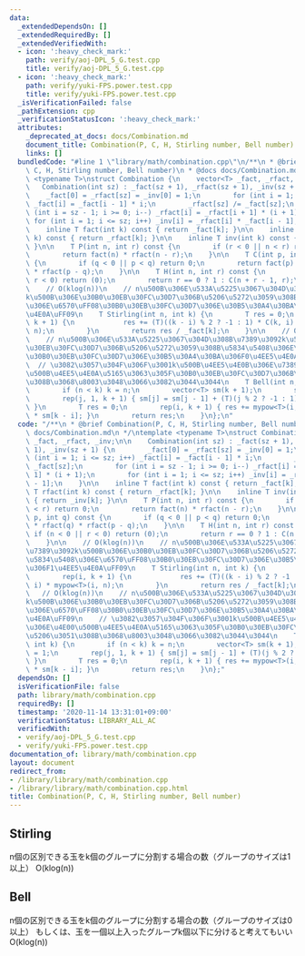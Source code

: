 ```yaml
---
data:
  _extendedDependsOn: []
  _extendedRequiredBy: []
  _extendedVerifiedWith:
  - icon: ':heavy_check_mark:'
    path: verify/aoj-DPL_5_G.test.cpp
    title: verify/aoj-DPL_5_G.test.cpp
  - icon: ':heavy_check_mark:'
    path: verify/yuki-FPS.power.test.cpp
    title: verify/yuki-FPS.power.test.cpp
  _isVerificationFailed: false
  _pathExtension: cpp
  _verificationStatusIcon: ':heavy_check_mark:'
  attributes:
    _deprecated_at_docs: docs/Combination.md
    document_title: Combination(P, C, H, Stirling number, Bell number)
    links: []
  bundledCode: "#line 1 \"library/math/combination.cpp\"\n/**\n * @brief Combination(P,\
    \ C, H, Stirling number, Bell number)\n * @docs docs/Combination.md\n */\ntemplate\
    \ <typename T>\nstruct Combination {\n    vector<T> _fact, _rfact, _inv;\n\n \
    \   Combination(int sz) : _fact(sz + 1), _rfact(sz + 1), _inv(sz + 1) {\n    \
    \    _fact[0] = _rfact[sz] = _inv[0] = 1;\n        for (int i = 1; i <= sz; i++)\
    \ _fact[i] = _fact[i - 1] * i;\n        _rfact[sz] /= _fact[sz];\n        for\
    \ (int i = sz - 1; i >= 0; i--) _rfact[i] = _rfact[i + 1] * (i + 1);\n       \
    \ for (int i = 1; i <= sz; i++) _inv[i] = _rfact[i] * _fact[i - 1];\n    }\n\n\
    \    inline T fact(int k) const { return _fact[k]; }\n\n    inline T rfact(int\
    \ k) const { return _rfact[k]; }\n\n    inline T inv(int k) const { return _inv[k];\
    \ }\n\n    T P(int n, int r) const {\n        if (r < 0 || n < r) return 0;\n\
    \        return fact(n) * rfact(n - r);\n    }\n\n    T C(int p, int q) const\
    \ {\n        if (q < 0 || p < q) return 0;\n        return fact(p) * rfact(q)\
    \ * rfact(p - q);\n    }\n\n    T H(int n, int r) const {\n        if (n < 0 ||\
    \ r < 0) return (0);\n        return r == 0 ? 1 : C(n + r - 1, r);\n    }\n\n\
    \    // O(klog(n))\n    // n\u500B\u306E\u533A\u5225\u3067\u304D\u308B\u7389\u3092\
    k\u500B\u306E\u30B0\u30EB\u30FC\u30D7\u306B\u5206\u5272\u3059\u308B\u5834\u5408\
    \u306E\u6570\uFF08\u30B0\u30EB\u30FC\u30D7\u306E\u30B5\u30A4\u30BA\u306F1\u4EE5\
    \u4E0A\uFF09\n    T Stirling(int n, int k) {\n        T res = 0;\n        rep(i,\
    \ k + 1) {\n            res += (T)((k - i) % 2 ? -1 : 1) * C(k, i) * mypow<T>(i,\
    \ n);\n        }\n        return res / _fact[k];\n    }\n\n    // O(klog(n))\n\
    \    // n\u500B\u306E\u533A\u5225\u3067\u304D\u308B\u7389\u3092k\u500B\u306E\u30B0\
    \u30EB\u30FC\u30D7\u306B\u5206\u5272\u3059\u308B\u5834\u5408\u306E\u6570\uFF08\
    \u30B0\u30EB\u30FC\u30D7\u306E\u30B5\u30A4\u30BA\u306F0\u4EE5\u4E0A\uFF09\n  \
    \  // \u3082\u3057\u304F\u306F\u3001k\u500B\u4EE5\u4E0B\u306E\u7389\u306E\u4E00\
    \u500B\u4EE5\u4E0A\u5165\u3063\u305F\u30B0\u30EB\u30FC\u30D7\u306B\u5206\u3051\
    \u308B\u3068\u8003\u3048\u3066\u3082\u3044\u3044\n    T Bell(int n, int k) {\n\
    \        if (n < k) k = n;\n        vector<T> sm(k + 1);\n        sm[0] = 1;\n\
    \        rep(j, 1, k + 1) { sm[j] = sm[j - 1] + (T)(j % 2 ? -1 : 1) / _fact[j];\
    \ }\n        T res = 0;\n        rep(i, k + 1) { res += mypow<T>(i, n) / _fact[i]\
    \ * sm[k - i]; }\n        return res;\n    }\n};\n"
  code: "/**\n * @brief Combination(P, C, H, Stirling number, Bell number)\n * @docs\
    \ docs/Combination.md\n */\ntemplate <typename T>\nstruct Combination {\n    vector<T>\
    \ _fact, _rfact, _inv;\n\n    Combination(int sz) : _fact(sz + 1), _rfact(sz +\
    \ 1), _inv(sz + 1) {\n        _fact[0] = _rfact[sz] = _inv[0] = 1;\n        for\
    \ (int i = 1; i <= sz; i++) _fact[i] = _fact[i - 1] * i;\n        _rfact[sz] /=\
    \ _fact[sz];\n        for (int i = sz - 1; i >= 0; i--) _rfact[i] = _rfact[i +\
    \ 1] * (i + 1);\n        for (int i = 1; i <= sz; i++) _inv[i] = _rfact[i] * _fact[i\
    \ - 1];\n    }\n\n    inline T fact(int k) const { return _fact[k]; }\n\n    inline\
    \ T rfact(int k) const { return _rfact[k]; }\n\n    inline T inv(int k) const\
    \ { return _inv[k]; }\n\n    T P(int n, int r) const {\n        if (r < 0 || n\
    \ < r) return 0;\n        return fact(n) * rfact(n - r);\n    }\n\n    T C(int\
    \ p, int q) const {\n        if (q < 0 || p < q) return 0;\n        return fact(p)\
    \ * rfact(q) * rfact(p - q);\n    }\n\n    T H(int n, int r) const {\n       \
    \ if (n < 0 || r < 0) return (0);\n        return r == 0 ? 1 : C(n + r - 1, r);\n\
    \    }\n\n    // O(klog(n))\n    // n\u500B\u306E\u533A\u5225\u3067\u304D\u308B\
    \u7389\u3092k\u500B\u306E\u30B0\u30EB\u30FC\u30D7\u306B\u5206\u5272\u3059\u308B\
    \u5834\u5408\u306E\u6570\uFF08\u30B0\u30EB\u30FC\u30D7\u306E\u30B5\u30A4\u30BA\
    \u306F1\u4EE5\u4E0A\uFF09\n    T Stirling(int n, int k) {\n        T res = 0;\n\
    \        rep(i, k + 1) {\n            res += (T)((k - i) % 2 ? -1 : 1) * C(k,\
    \ i) * mypow<T>(i, n);\n        }\n        return res / _fact[k];\n    }\n\n \
    \   // O(klog(n))\n    // n\u500B\u306E\u533A\u5225\u3067\u304D\u308B\u7389\u3092\
    k\u500B\u306E\u30B0\u30EB\u30FC\u30D7\u306B\u5206\u5272\u3059\u308B\u5834\u5408\
    \u306E\u6570\uFF08\u30B0\u30EB\u30FC\u30D7\u306E\u30B5\u30A4\u30BA\u306F0\u4EE5\
    \u4E0A\uFF09\n    // \u3082\u3057\u304F\u306F\u3001k\u500B\u4EE5\u4E0B\u306E\u7389\
    \u306E\u4E00\u500B\u4EE5\u4E0A\u5165\u3063\u305F\u30B0\u30EB\u30FC\u30D7\u306B\
    \u5206\u3051\u308B\u3068\u8003\u3048\u3066\u3082\u3044\u3044\n    T Bell(int n,\
    \ int k) {\n        if (n < k) k = n;\n        vector<T> sm(k + 1);\n        sm[0]\
    \ = 1;\n        rep(j, 1, k + 1) { sm[j] = sm[j - 1] + (T)(j % 2 ? -1 : 1) / _fact[j];\
    \ }\n        T res = 0;\n        rep(i, k + 1) { res += mypow<T>(i, n) / _fact[i]\
    \ * sm[k - i]; }\n        return res;\n    }\n};"
  dependsOn: []
  isVerificationFile: false
  path: library/math/combination.cpp
  requiredBy: []
  timestamp: '2020-11-14 13:31:01+09:00'
  verificationStatus: LIBRARY_ALL_AC
  verifiedWith:
  - verify/aoj-DPL_5_G.test.cpp
  - verify/yuki-FPS.power.test.cpp
documentation_of: library/math/combination.cpp
layout: document
redirect_from:
- /library/library/math/combination.cpp
- /library/library/math/combination.cpp.html
title: Combination(P, C, H, Stirling number, Bell number)
---
```

## Stirling
n個の区別できる玉をk個のグループに分割する場合の数（グループのサイズは1以上）
O(klog(n))

## Bell
n個の区別できる玉をk個のグループに分割する場合の数（グループのサイズは0以上）
もしくは、玉を一個以上入ったグループk個以下に分けると考えてもいい
O(klog(n))